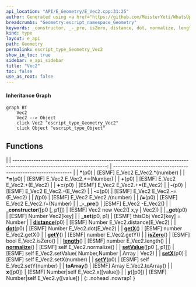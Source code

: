 ```yaml
---
api_location: "API/E_Geometry/E_Vec2.cpp:31:25"
author: Generated using <a href="https://github.com/MeisterYeti/WhatsUpDoc">WhatsUpDoc</a>
breadcrumbs: "Geometry:escript_namespace_Geometry"
keywords: _constructor, _-_pre, isZero, distance, dot, normalize, length, getX, getY, setValue, setX, setY, toArray, x, y, _get, _set
kind: type
layout: e_api
path: Geometry
permalink: escript_type_Geometry_Vec2
show_in_toc: true
sidebar: e_api_sidebar
title: "Vec2"
toc: false
use_as_root: false
---
```


#### Inheritance Graph

```mermaid
graph BT
	Vec2
	Vec2 --> Object
	click Vec2 "escript_type_Geometry_Vec2"
	click Object "escript_type_Object"
```

## Functions

|
| ----------------------------------------------------------------------------------------------------------------------: | ------------------------------------------------------------ | 
| **\***(p0)                                                                                                              | [ESMF] E_Vec2 E_Vec2.\*(number)                              | 
| **\*=**(p0)                                                                                                             | [ESMF] E_Vec2 E_Vec2.\*=(Number)                             | 
| **+**(p0)                                                                                                               | [ESMF] E_Vec2 E_Vec2.+(E_Vec2)                               | 
| **+=**(p0)                                                                                                              | [ESMF] E_Vec2 E_Vec2.+=(E_Vec2)                              | 
| **-**(p0)                                                                                                               | [ESMF] E_Vec2 E_Vec2.-(E_Vec2)                               | 
| **-=**(p0)                                                                                                              | [ESMF] E_Vec2 E_Vec2.-=(E_Vec2)                              | 
| **/**(p0)                                                                                                               | [ESMF] E_Vec2 E_Vec2./(number)                               | 
| **/=**(p0)                                                                                                              | [ESMF] E_Vec2 E_Vec2./=(Number)                              | 
| **_-_pre**()                                                                                                            | [ESMF] E_Vec2 -E_Vec2()                                      | 
| **_constructor**([p0 [, p1]])                                                                                           | [ESMF] Vec2 new Vec2([ x,y \| Vec2])                         | 
| **_get**(p0)                                                                                                            | [ESMF] Number Vec2[key]                                      | 
| **_set**(p0, p1)                                                                                                        | [ESMF] thisObj Vec2[key] = Number                            | 
| **[distance](classGeometry_1_1%5F%5FVec2#classGeometry_1_1%5F%5FVec2_1aafc3650b65c2414b5c9045f0aae86a90)**(p0)          | [ESMF] Number E_Vec2.distance(E_Vec2)                        | 
| **[dot](classGeometry_1_1%5F%5FVec2#classGeometry_1_1%5F%5FVec2_1a57fd6463ab37015754ebb20a79503acd)**(p0)               | [ESMF] Number E_Vec2.dot(E_Vec2)                             | 
| **[getX](classGeometry_1_1%5F%5FVec2#classGeometry_1_1%5F%5FVec2_1a7392eebd92f1b5d53b9675d03fa1df0b)**()                | [ESMF] number E_Vec2.getX()                                  | 
| **[getY](classGeometry_1_1%5F%5FVec2#classGeometry_1_1%5F%5FVec2_1a442ab626805e23c6a3e8495cbd1a316f)**()                | [ESMF] number E_Vec2.getY()                                  | 
| **[isZero](classGeometry_1_1%5F%5FVec2#classGeometry_1_1%5F%5FVec2_1afebf4f7df907cbbdcf7245faeb05f3bb)**()              | [ESMF] bool E_Vec2.isZero()                                  | 
| **[length](classGeometry_1_1%5F%5FVec2#classGeometry_1_1%5F%5FVec2_1a4a2e248f8175b4470aac3a6533bb36f7)**()              | [ESMF] number E_Vec2.length()                                | 
| **[normalize](classGeometry_1_1%5F%5FVec2#classGeometry_1_1%5F%5FVec2_1a4bd4fead7c36a5b58c38739259846b52)**()           | [ESMF] self E_Vec2.normalize()                               | 
| **[setValue](classGeometry_1_1%5F%5FVec2#classGeometry_1_1%5F%5FVec2_1ac15af89d77e64a980d2fe83d3a1352b8)**([p0 [, p1]]) | [ESMF] self E_Vec2.setValue( Number,Number \| Array \| Vec2) | 
| **[setX](classGeometry_1_1%5F%5FVec2#classGeometry_1_1%5F%5FVec2_1ae8e8fa822ecf32799667eb1d20545b4e)**(p0)              | [ESMF] self E_Vec2.setX(number)                              | 
| **[setY](classGeometry_1_1%5F%5FVec2#classGeometry_1_1%5F%5FVec2_1a9e33605ec605798898cae4e25324e79e)**(p0)              | [ESMF] self E_Vec2.setY(number)                              | 
| **toArray**()                                                                                                           | [ESMF] Array E_Vec2.toArray()                                | 
| **x**([p0])                                                                                                             | [ESMF] Number\|self E_Vec2.x([value])                        | 
| **y**([p0])                                                                                                             | [ESMF] Number\|self E_Vec2.y([value])                        | 
{: .nohead .nowrap1 }

